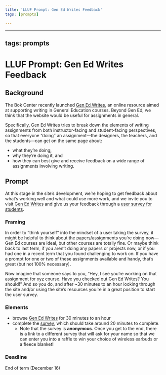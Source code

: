 ```yaml
---
title: 'LLUF Prompt: Gen Ed Writes Feedback'
tags: [prompts]

---
```


---
tags: prompts
---

# LLUF Prompt: Gen Ed Writes Feedback

## Background
The Bok Center recently launched [Gen Ed Writes](https://genedwrites.fas.harvard.edu), an online resource aimed at supporting writing in General Education courses. Beyond Gen Ed, we think that the website would be useful for assignments in general. 

Specifically, Gen Ed Writes tries to break down the elements of writing assignments from both instructor-facing and student-facing perspectives, so that everyone “doing” an assignment—the designers, the teachers, and the students—can get on the same page about:
* what they’re doing,
* why they’re doing it, and 
* how they can best give and receive feedback on a wide range of assignments involving writing. 

## Prompt
At this stage in the site’s development, we’re hoping to get feedback about what’s working well and what could use more work, and we invite you to visit [Gen Ed Writes](https://genedwrites.fas.harvard.edu) and give us your feedback through a [user survey for students](https://harvard.az1.qualtrics.com/jfe/form/SV_3I6WT0a8rpoTR7U). 

### Framing
In order to “think yourself” into the mindset of a user taking the survey, it might be helpful to think about the papers/assignments you’re doing now—Gen Ed courses are ideal, but other courses are totally fine. Or maybe think back to last term, if you aren’t doing any papers or projects now, or if you had one in a recent term that you found challenging to work on. If you have a prompt for one or two of these assignments available and handy, that’s great (but not 100% necessary).

Now imagine that someone says to you, “Hey, I see you’re working on that assignment for xyz course. Have you checked out Gen Ed Writes? You should!” And so you do, and after ~30 minutes to an hour looking through the site and/or using the site’s resources you’re in a great position to start the user survey.

### Elements
* browse [Gen Ed Writes](https://genedwrites.fas.harvard.edu) for 30 minutes to an hour
* complete the [survey](https://harvard.az1.qualtrics.com/jfe/form/SV_3I6WT0a8rpoTR7U), which should take around 20 minutes to complete.
    * Note that the survey is **anonymous**. Once you get to the end, there is a link to a different survey that will ask for your name so that we can enter you into a raffle to win your choice of wireless earbuds or a fleece blanket!

### Deadline
End of term (December 16)